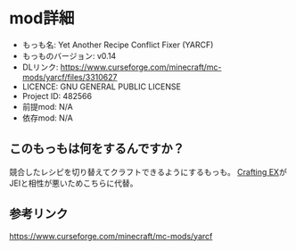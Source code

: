 # mod詳細

- もっも名: Yet Another Recipe Conflict Fixer (YARCF)
- もっものバージョン: v0.14
- DLリンク: https://www.curseforge.com/minecraft/mc-mods/yarcf/files/3310627
- LICENCE: GNU GENERAL PUBLIC LICENSE
- Project ID: 482566
- 前提mod: N/A
- 依存mod: N/A

## このもっもは何をするんですか？
競合したレシピを切り替えてクラフトできるようにするもっも。
[Crafting EX](https://www.curseforge.com/minecraft/mc-mods/craftingex)がJEIと相性が悪いためこちらに代替。

## 参考リンク
https://www.curseforge.com/minecraft/mc-mods/yarcf

